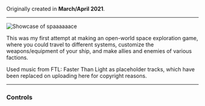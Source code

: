 Originally created in **March/April 2021**.

---

![Showcase of spaaaaaace](https://github.com/Klehrik/spaaaaaace/assets/78520710/97cd0890-bfd5-44e9-afe4-fce28e717979)


This was my first attempt at making an open-world space exploration game, where you could travel to different systems, customize the weapons/equipment of your ship, and make allies and enemies of various factions.

Used music from FTL: Faster Than Light as placeholder tracks, which have been replaced on uploading here for copyright reasons.

---

### Controls

